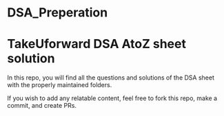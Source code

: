 # DSA_Preperation

# TakeUforward DSA AtoZ sheet solution 

In this repo, you will find all the questions and solutions of the DSA sheet with the properly maintained folders.

If you wish to add any relatable content, feel free to fork this repo, make a commit, and create PRs.

